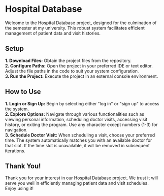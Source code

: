 # Hospital Database
Welcome to the Hospital Database project, designed for the culmination of the semester at my university. This robust system facilitates efficient management of patient data and visit histories.

## Setup
**1. Download Files:** Obtain the project files from the repository.\
**2. Configure Paths:** Open the project in your preferred IDE or text editor. Adjust the file paths in the code to suit your system configuration.\
**3. Run the Project:** Execute the project in an external console environment.

## How to Use
**1. Login or Sign Up:** Begin by selecting either "log in" or "sign up" to access the system.\
**2. Explore Options:** Navigate through various functionalities such as viewing personal information, scheduling doctor visits, accessing visit history, or exiting the program. Use any character except numbers (1-3) for navigation.\
**3. Schedule Doctor Visit:** When scheduling a visit, choose your preferred time. The system automatically matches you with an available doctor for that slot. If the time slot is unavailable, it will be removed in subsequent iterations.

## Thank You!
Thank you for your interest in our Hospital Database project. We trust it will serve you well in efficiently managing patient data and visit schedules. Enjoy using it!
